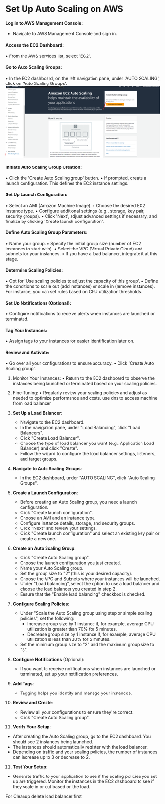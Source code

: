 # Set Up Auto Scaling on AWS
#### Log in to AWS Management Console:
-	Navigate to AWS Management Console and sign in.
#### Access the EC2 Dashboard:
•	From the AWS services list, select 'EC2'.
#### Go to Auto Scaling Groups:
•	In the EC2 dashboard, on the left navigation pane, under 'AUTO SCALING', click on 'Auto Scaling Groups'.
![createasg.png](createasg.png)

#### Initiate Auto Scaling Group Creation:
•	Click the 'Create Auto Scaling group' button.
•	If prompted, create a launch configuration. This defines the EC2 instance settings.
#### Set Up Launch Configuration:
•	Select an AMI (Amazon Machine Image).
•	Choose the desired EC2 instance type.
•	Configure additional settings (e.g., storage, key pair, security groups).
•	Click 'Next', adjust advanced settings if necessary, and finalize by clicking 'Create launch configuration'.
#### Define Auto Scaling Group Parameters:
•	Name your group.
•	Specify the initial group size (number of EC2 instances to start with).
•	Select the VPC (Virtual Private Cloud) and subnets for your instances.
•	If you have a load balancer, integrate it at this stage.
#### Determine Scaling Policies:
•	Opt for 'Use scaling policies to adjust the capacity of this group'.
•	Define the conditions to scale out (add instances) or scale in (remove instances). For instance, you can set rules based on CPU utilization thresholds.
#### Set Up Notifications (Optional):
•	Configure notifications to receive alerts when instances are launched or terminated.
#### Tag Your Instances:
•	Assign tags to your instances for easier identification later on.
#### Review and Activate:
•	Go over all your configurations to ensure accuracy.
•	Click 'Create Auto Scaling group'.
1.	Monitor Your Instances:
•	Return to the EC2 dashboard to observe the instances being launched or terminated based on your scaling policies.
1.	Fine-Tuning:
•	Regularly review your scaling policies and adjust as needed to optimize performance and costs.
use dns to access machine from load balancer

2. **Set Up a Load Balancer**:
   - Navigate to the EC2 dashboard.
   - In the navigation pane, under "Load Balancing", click "Load Balancers".
   - Click "Create Load Balancer".
   - Choose the type of load balancer you want (e.g., Application Load Balancer) and click "Create".
   - Follow the wizard to configure the load balancer settings, listeners, and target groups.

3. **Navigate to Auto Scaling Groups**:
   - In the EC2 dashboard, under "AUTO SCALING", click "Auto Scaling Groups".

4. **Create a Launch Configuration**:
   - Before creating an Auto Scaling group, you need a launch configuration.
   - Click "Create launch configuration".
   - Choose an AMI and an instance type.
   - Configure instance details, storage, and security groups.
   - Click "Next" and review your settings.
   - Click "Create launch configuration" and select an existing key pair or create a new one.

5. **Create an Auto Scaling Group**:
   - Click "Create Auto Scaling group".
   - Choose the launch configuration you just created.
   - Name your Auto Scaling group.
   - Set the group size to "2" (this is your desired capacity).
   - Choose the VPC and Subnets where your instances will be launched.
   - Under "Load balancing", select the option to use a load balancer and choose the load balancer you created in step 2.
   - Ensure that the "Enable load balancing" checkbox is checked.

6. **Configure Scaling Policies**:
   - Under "Scale the Auto Scaling group using step or simple scaling policies", set the following:
     - Increase group size by 1 instance if, for example, average CPU utilization is greater than 70% for 5 minutes.
     - Decrease group size by 1 instance if, for example, average CPU utilization is less than 30% for 5 minutes.
   - Set the minimum group size to "2" and the maximum group size to "3".

7. **Configure Notifications** (Optional):
   - If you want to receive notifications when instances are launched or terminated, set up your notification preferences.

8. **Add Tags**:
   - Tagging helps you identify and manage your instances.

9. **Review and Create**:
   - Review all your configurations to ensure they're correct.
   - Click "Create Auto Scaling group".

10. **Verify Your Setup**:
   - After creating the Auto Scaling group, go to the EC2 dashboard. You should see 2 instances being launched.
   - The instances should automatically register with the load balancer.
   - Depending on traffic and your scaling policies, the number of instances can increase up to 3 or decrease to 2.

11. **Test Your Setup**:
   - Generate traffic to your application to see if the scaling policies you set up are triggered. Monitor the instances in the EC2 dashboard to see if they scale in or out based on the load.


For Cleanup
delete load balancer first